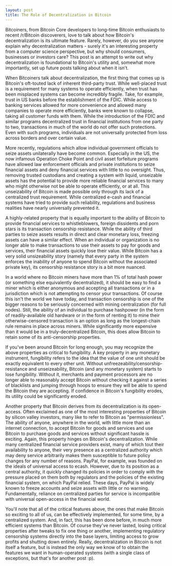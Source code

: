 ```yaml
---
layout: post
title: The Role of Decentralization in Bitcoin
---
```


Bitcoiners, from Bitcoin Core developers to long-time Bitcoin enthusiasts to recent /r/Bitcoin discoverers, love to talk about how Bitcoin's decentralization is its ultimate feature. Rarely, however, do you see anyone explain why decentralization matters - surely it's an interesting property from a computer science perspective, but why should consumers, businesses or investors care? This post is an attempt to write out why decentralization is foundational to Bitcoin's utility and, somewhat more importantly, set up future posts talking about when it isn't.

When Bitcoiners talk about decentralization, the first thing that comes up is Bitcoin's oft-touted lack of inherent third-party trust. While well-placed trust is a requirement for many systems to operate efficiently, when trust has been misplaced systems can become incredibly fragile. Take, for example, trust in US banks before the establishment of the FDIC. While access to banking services allowed for more convenience and allowed many companies to operate more efficiently, banks were known to collapse, taking all customer funds with them. While the introduction of the FDIC and similar programs decentralized trust in financial institutions from one party to two, transactions in much of the world do not offer such protections. Even with such programs, individuals are not universally protected from loss across borders and over certain value.

More recently, regulations which allow individual government officials to seize assets unilaterally have become common. Especially in the US, the now infamous Operation Choke Point and civil asset forfeiture programs have allowed law enforcement officials and private institutions to seize financial assets and deny financial services with little to no oversight. Thus, removing trusted custodians and creating a system with liquid, unseizable assets has the potential to provide more reliable financial services to many who might otherwise not be able to operate efficiently, or at all. This unseizability of Bitcoin is made possible only through its lack of a centralized trust requirement. While centralized e-cash and financial systems have tried to provide such reliability, regulations and business realities have nearly universally prevented it.

A highly-related property that is equally important to the ability of Bitcoin to provide financial services to whistleblowers, foreign dissidents and porn stars is its transaction censorship resistance. While the ability of third parties to seize assets results in direct and clear monetary loss, freezing assets can have a similar effect. When an individual or organization is no longer able to make transactions to use their assets to pay for goods and services, their financial assets quickly lose their value. While Bitcoin has a very solid unsizeability story (namely that every party in the system enforces the inability of anyone to spend Bitcoin without the associated private key), its censorship resistance story is a bit more nuanced.

In a world where no Bitcoin miners have more than 1% of total hash power (or something else equivalently decentralized), it should be easy to find a miner which is either anonymous and accepting all transactions or in a jurisdiction which is not attempting to censor your transactions. Of course this isn't the world we have today, and transaction censorship is one of the bigger reasons to be seriously concerned with mining centralization (for full nodes). Still, the ability of an individual to purchase hashpower (in the form of readily-available old hardware or in the form of renting it) to mine their otherwise-censored transaction is an option as long as the longest-chain rule remains in place across miners. While significantly more expensive than it would be in a truly-decentralized Bitcoin, this does allow Bitcoin to retain some of its anti-censorship properties.

If you've been around Bitcoin for long enough, you may recognize the above properties as critical to fungibility. A key property in any monetary instrument, fungibility refers to the idea that the value of one unit should be exactly equivalent to every other unit. Without unfreezeability/censorship-resistance and unseizeability, Bitcoin (and any monetary system) starts to lose fungibility. Without it, merchants and payment processors are no longer able to reasonably accept Bitcoin without checking it against a series of blacklists and jumping through hoops to ensure they will be able to spend the Bitcoin they are accepting. If confidence in Bitcoin's fungibility erodes, its utility could be significantly eroded.

Another property that Bitcoin derives from its decentralization is its open-access. Often exclaimed as one of the most interesting properties of Bitcoin by silicon valley investors, many like to refer to Bitcoin as "permissionless". The ability of anyone, anywhere in the world, with little more than an internet connection, to accept Bitcoin for goods and services and use Bitcoin to purchase goods and services without significant hassle is exciting. Again, this property hinges on Bitcoin's decentralization. While many centralized financial service providers exist, many of which tout their availability to anyone, their very presence as a centralized authority which may deny service arbitrarily makes them susceptible to future policy changes for any number of reasons. PayPal, for example, was founded on the ideals of universal access to ecash. However, due to its position as a central authority, it quickly changed its policies in order to comply with the pressure placed on them both by regulators and the policies of the existing financial system, on which PayPal relied. These days, PayPal is widely known to freeze accounts and seize assets with little or no warning. Fundamentally, reliance on centralized parties for service is incompatible with universal open-access in the financial world.

You'll note that all of the critical features above, the ones that make Bitcoin so exciting to all of us, can be effectively implemented, for some time, by a centralized system. And, in fact, this has been done before, in much more efficient systems than Bitcoin. Of course they've never lasted, losing critical properties after tweaks to fix one thing or another, implementing regulatory censorship systems directly into the base layers, limiting access to grow profits and shutting down entirely. Really, decentralization in Bitcoin is not itself a feature, but is instead the only way we know of to obtain the features we want in human-operated systems (with a single class of exceptions, but that's for another post :p).

